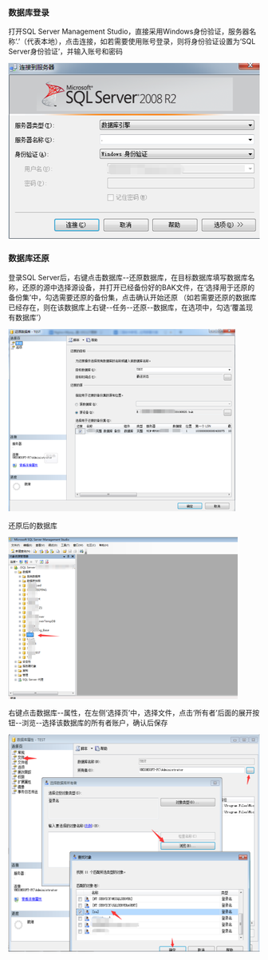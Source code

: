 ### 数据库登录
打开SQL Server Management Studio，直接采用Windows身份验证，服务器名称‘.’（代表本地），点击连接，如若需要使用账号登录，则将身份验证设置为‘SQL Server身份验证’，并输入账号和密码

<img src = "test_img/三盟软件新框架服务器环境及应用部署方案3767.png" width = "525" height ="352">








### 数据库还原
登录SQL Server后，右键点击数据库--还原数据库，在目标数据库填写数据库名称，还原的源中选择源设备，并打开已经备份好的BAK文件，在‘选择用于还原的备份集’中，勾选需要还原的备份集，点击确认开始还原
（如若需要还原的数据库已经存在，则在该数据库上右键--任务--还原--数据库，在选项中，勾选‘覆盖现有数据库’）

<img src = "test_img/三盟软件新框架服务器环境及应用部署方案3955.png" width = "456" height ="366">

还原后的数据库

<img src = "test_img/三盟软件新框架服务器环境及应用部署方案3967.png" width = "461" height ="324">

右键点击数据库--属性，在左侧‘选择页’中，选择文件，点击‘所有者’后面的展开按钮--浏览--选择该数据库的所有者账户，确认后保存

<img src = "test_img/三盟软件新框架服务器环境及应用部署方案4037.png" width = "553" height ="436">





